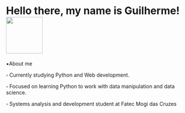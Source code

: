 <div>
    <h1> Hello there, my name is Guilherme!  <img width="100em" height="100em" align="top" src="https://gifdb.com/images/file/simpsons-ralph-wiggum-waving-hello-10vb9dohih2p7g8n.gif" </h1>

</div> 
<div>
  <p>▪️About me</p>
    <p>▫️ Currently studying Python and Web development.</p>
    <p>▫️ Focused on learning Python to work with data manipulation and data science. </p>
    <p>▫️ Systems analysis and development student at Fatec Mogi das Cruzes</p>
    
</div>
